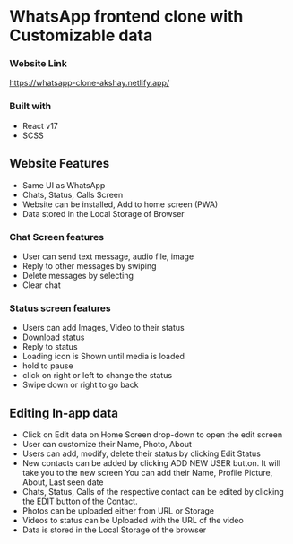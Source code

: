 # WhatsApp frontend clone with Customizable data

### Website Link

https://whatsapp-clone-akshay.netlify.app/

### Built with

- React v17
- SCSS

## Website Features

- Same UI as WhatsApp
- Chats, Status, Calls Screen
- Website can be installed, Add to home screen (PWA)
- Data stored in the Local Storage of Browser

### Chat Screen features

- User can send text message, audio file, image
- Reply to other messages by swiping
- Delete messages by selecting
- Clear chat

### Status screen features

- Users can add Images, Video to their status
- Download status
- Reply to status
- Loading icon is Shown until media is loaded
- hold to pause
- click on right or left to change the status
- Swipe down or right to go back

## Editing In-app data

- Click on Edit data on Home Screen drop-down to open the edit screen
- User can customize their Name, Photo, About
- Users can add, modify, delete their status by clicking Edit Status
- New contacts can be added by clicking ADD NEW USER button. It will take you to the new screen You can add their Name, Profile Picture, About, Last seen date
- Chats, Status, Calls of the respective contact can be edited by clicking the EDIT button of the Contact.
- Photos can be uploaded either from URL or Storage
- Videos to status can be Uploaded with the URL of the video
- Data is stored in the Local Storage of the browser
